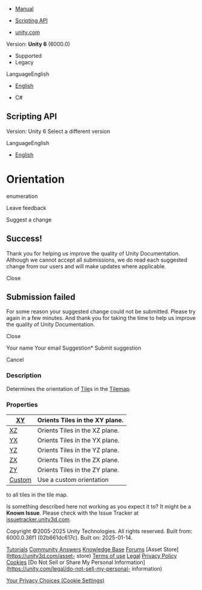 [ ]()

  * [Manual](../Manual/index.html)
  * [Scripting API](../ScriptReference/index.html)

  * [unity.com](https://unity.com/)

Version: **Unity 6** (6000.0)

  * Supported
  * Legacy

LanguageEnglish

  * [English]()

  * C#

[ ](https://docs.unity3d.com)

## Scripting API

Version: Unity 6 Select a different version

LanguageEnglish

  * [English]()

# Orientation

enumeration

Leave feedback

Suggest a change

## Success!

Thank you for helping us improve the quality of Unity Documentation. Although
we cannot accept all submissions, we do read each suggested change from our
users and will make updates where applicable.

Close

## Submission failed

For some reason your suggested change could not be submitted. Please <a>try
again</a> in a few minutes. And thank you for taking the time to help us
improve the quality of Unity Documentation.

Close

Your name Your email Suggestion* Submit suggestion

Cancel

[ ]()

### Description

Determines the orientation of [Tile](Tilemaps.Tile.html)s in the
[Tilemap](Tilemaps.Tilemap.html).

### Properties

[XY](Tilemaps.Tilemap.Orientation.XY.html)| Orients Tiles in the XY plane.  
---|---  
[XZ](Tilemaps.Tilemap.Orientation.XZ.html)| Orients Tiles in the XZ plane.  
[YX](Tilemaps.Tilemap.Orientation.YX.html)| Orients Tiles in the YX plane.  
[YZ](Tilemaps.Tilemap.Orientation.YZ.html)| Orients Tiles in the YZ plane.  
[ZX](Tilemaps.Tilemap.Orientation.ZX.html)| Orients Tiles in the ZX plane.  
[ZY](Tilemaps.Tilemap.Orientation.ZY.html)| Orients Tiles in the ZY plane.  
[Custom](Tilemaps.Tilemap.Orientation.Custom.html)| Use a custom orientation
to all tiles in the tile map.  
  
Is something described here not working as you expect it to? It might be a
**Known Issue**. Please check with the Issue Tracker at
[issuetracker.unity3d.com](https://issuetracker.unity3d.com).

Copyright ©2005-2025 Unity Technologies. All rights reserved. Built from:
6000.0.36f1 (02b661dc617c). Built on: 2025-01-14.

[Tutorials](https://unity3d.com/learn) [Community
Answers](https://answers.unity3d.com) [Knowledge
Base](https://support.unity3d.com/hc/en-us)
[Forums](https://forum.unity3d.com) [Asset Store](https://unity3d.com/asset-
store) [Terms of use](https://docs.unity3d.com/Manual/TermsOfUse.html)
[Legal](https://unity.com/legal) [Privacy
Policy](https://unity.com/legal/privacy-policy)
[Cookies](https://unity.com/legal/cookie-policy) [Do Not Sell or Share My
Personal Information](https://unity.com/legal/do-not-sell-my-personal-
information)

[Your Privacy Choices (Cookie Settings)](javascript:void\(0\);)

